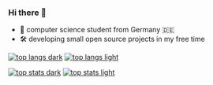 <!-- # Henrik -->

### Hi there 👋

<!--
**herzhenr/herzhenr** is a ✨ _special_ ✨ repository because its `README.md` (this file) appears on your GitHub profile.

Here are some ideas to get you started:

- 🔭 I’m currently working on ...
- 🌱 I’m currently learning ...
- 👯 I’m looking to collaborate on ...
- 🤔 I’m looking for help with ...
- 💬 Ask me about ...
- 📫 How to reach me: ...
- 😄 Pronouns: ...
- ⚡ Fun fact: ...
-->

- 👤 computer science student from Germany 🇩🇪
- 🛠️ developing small open source projects in my free time


<!-- ![profile views](https://komarev.com/ghpvc/?username=herzhenr&label=Profile%20views&color=0e75b6&style=flat) -->

<!-- ### Stats: -->
[![top langs dark](https://github-readme-stats.vercel.app/api/top-langs/?username=herzhenr&layout=compact&&locale=en&theme=vision-friendly-dark)](https://github.com/anuraghazra/github-readme-stats#gh-dark-mode-only)
[![top langs light](https://github-readme-stats.vercel.app/api/top-langs/?username=herzhenr&layout=compact&locale=en)](https://github.com/anuraghazra/github-readme-stats#gh-light-mode-only)

[![top stats dark](https://github-readme-stats.vercel.app/api?username=herzhenr&show_icons=true&locale=en&include_all_commits=true&count_private=true&theme=vision-friendly-dark)](https://github.com/anuraghazra/github-readme-stats#gh-dark-mode-only)
[![top stats light](https://github-readme-stats.vercel.app/api?username=herzhenr&show_icons=true&locale=en&include_all_commits=true&count_private=true)](https://github.com/anuraghazra/github-readme-stats#gh-light-mode-only)
